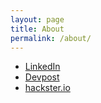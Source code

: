 ```yaml
---
layout: page
title: About
permalink: /about/
---
```


* [LinkedIn](https://linkedin.com/in/chriscoombs/)
* [Devpost](https://devpost.com/chriscoombs/)
* [hackster.io](https://www.hackster.io/chriscoombs/)